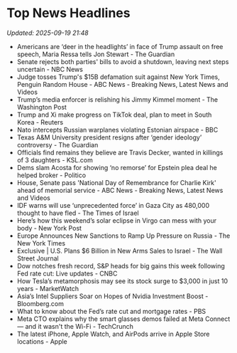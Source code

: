 # Top News Headlines

_Updated: 2025-09-19 21:48_

- Americans are ‘deer in the headlights’ in face of Trump assault on free speech, Maria Ressa tells Jon Stewart - The Guardian
- Senate rejects both parties' bills to avoid a shutdown, leaving next steps uncertain - NBC News
- Judge tosses Trump's $15B defamation suit against New York Times, Penguin Random House - ABC News - Breaking News, Latest News and Videos
- Trump’s media enforcer is relishing his Jimmy Kimmel moment - The Washington Post
- Trump and Xi make progress on TikTok deal, plan to meet in South Korea - Reuters
- Nato intercepts Russian warplanes violating Estonian airspace - BBC
- Texas A&M University president resigns after ‘gender ideology’ controversy - The Guardian
- Officials find remains they believe are Travis Decker, wanted in killings of 3 daughters - KSL.com
- Dems slam Acosta for showing ‘no remorse’ for Epstein plea deal he helped broker - Politico
- House, Senate pass 'National Day of Remembrance for Charlie Kirk' ahead of memorial service - ABC News - Breaking News, Latest News and Videos
- IDF warns will use ‘unprecedented force’ in Gaza City as 480,000 thought to have fled - The Times of Israel
- Here’s how this weekend’s solar eclipse in Virgo can mess with your body - New York Post
- Europe Announces New Sanctions to Ramp Up Pressure on Russia - The New York Times
- Exclusive | U.S. Plans $6 Billion in New Arms Sales to Israel - The Wall Street Journal
- Dow notches fresh record, S&P heads for big gains this week following Fed rate cut: Live updates - CNBC
- How Tesla’s metamorphosis may see its stock surge to $3,000 in just 10 years - MarketWatch
- Asia’s Intel Suppliers Soar on Hopes of Nvidia Investment Boost - Bloomberg.com
- What to know about the Fed’s rate cut and mortgage rates - PBS
- Meta CTO explains why the smart glasses demos failed at Meta Connect — and it wasn't the Wi-Fi - TechCrunch
- The latest iPhone, Apple Watch, and AirPods arrive in Apple Store locations - Apple